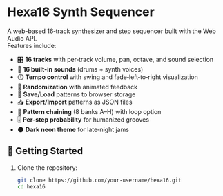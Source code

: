 # Hexa16 Synth Sequencer

A web-based 16‑track synthesizer and step sequencer built with the Web Audio API.  
Features include:

- 🎛️ **16 tracks** with per‑track volume, pan, octave, and sound selection  
- 🥁 **16 built‑in sounds** (drums + synth voices)  
- ⏱️ **Tempo control** with swing and fade‑left‑to‑right visualization  
- 🎲 **Randomization** with animated feedback  
- 💾 **Save/Load** patterns to browser storage  
- 📤 **Export/Import** patterns as JSON files  
- 🔗 **Pattern chaining** (8 banks A–H) with loop option  
- 🎚️ **Per‑step probability** for humanized grooves  
- 🌑 **Dark neon theme** for late‑night jams  

## 🚀 Getting Started

1. Clone the repository:
   ```bash
   git clone https://github.com/your-username/hexa16.git
   cd hexa16
